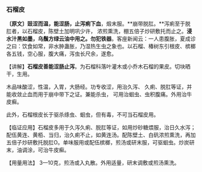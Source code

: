 ### 石榴皮

**〔原文〕豉涩而温，能涩肠，止泻痢下血**，煅末服。**崩带脱肛。**泻痢至于脱肛者，以石榴皮，陈壁土加明巩少许，
浓煎熏洗，棚五倍子炒研敷托而止之。**浸水汁黑如墨，乌鬚方绿云油中用之。勿犯铁器**。客座新闻云：一人患腹胀，夏成诊之曰：饮食如常，非水肿蛊胀，乃湿热生虫之象也。以石榴、椿树东引根皮、槟榔各五钱，空心服，腹大痛，泻虫长尺余，遂愈。

【讲解】**石榴皮善能涩肠止泻**。为石榴科落叶灌木或小乔木石榴的果皮。切块晒干，生用。

木品味酸涩，性温，入胃，大肠经。功专收涩，用治久泻、 久痢、脱肛等证，并能收敛止血而用于崩中带下之证。兼能杀虫， 可用治蛔虫、虫积腹痛。外用治牛皮癣。	

此外，石榴根皮长于驱杀绦虫、蛔虫，但有毒，不可当石榴皮用。	

【临证应用】石榴皮多用于久泻久痢、脱肛等证，如用炒砂糖煨服，治日久水泻；配伍黄连、黄栢、当归，治久痢不止，如黄连汤。配陈壁土、白矾浓煎熏洗，再加五倍子炒研敷托脱肛O。单味服用或配伍槟榔，煎汤或研末服，可驱蛔虫。炒炭研末，油调涂，可治牛皮癣。

【用量用法】 3—10克，煎汤或入丸散。外用适量，研末调敷或煎汤熏洗。
